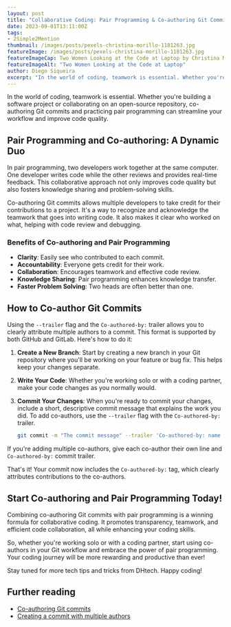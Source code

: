 ```yaml
---
layout: post
title: "Collaborative Coding: Pair Programming & Co-authoring Git Commits"
date: 2023-09-01T13:11:00Z
tags:
- 2Simple2Mention
thumbnail: /images/posts/pexels-christina-morillo-1181263.jpg
featureImage: /images/posts/pexels-christina-morillo-1181263.jpg
featureImageCap: Two Women Looking at the Code at Laptop by Christina Morillo (CC) - <a href="https://www.pexels.com/photo/two-women-looking-at-the-code-at-laptop-1181263/">Image Source</a>
featureImageAlt: "Two Women Looking at the Code at Laptop"
author: Diego Siqueira
excerpt: "In the world of coding, teamwork is essential. Whether you're building a software project or collaborating on an open-source repository, co-authoring Git commits and practicing pair programming can streamline your workflow and improve code quality."
---
```


In the world of coding, teamwork is essential. Whether you're building a software project or collaborating on an open-source repository, co-authoring Git commits and practicing pair programming can streamline your workflow and improve code quality.

## Pair Programming and Co-authoring: A Dynamic Duo

In pair programming, two developers work together at the same computer. One developer writes code while the other reviews and provides real-time feedback. This collaborative approach not only improves code quality but also fosters knowledge sharing and problem-solving skills.

Co-authoring Git commits allows multiple developers to take credit for their contributions to a project. It's a way to recognize and acknowledge the teamwork that goes into writing code. It also makes it clear who worked on what, helping with code review and debugging.

### Benefits of Co-authoring and Pair Programming

- **Clarity**: Easily see who contributed to each commit.
- **Accountability**: Everyone gets credit for their work.
- **Collaboration**: Encourages teamwork and effective code review.
- **Knowledge Sharing**: Pair programming enhances knowledge transfer.
- **Faster Problem Solving**: Two heads are often better than one.

## How to Co-author Git Commits
Using the `--trailer` flag and the `Co-authored-by:` trailer allows you to clearly attribute multiple authors to a commit. This format is supported by both GitHub and GitLab. Here's how to do it:

1. **Create a New Branch**: Start by creating a new branch in your Git repository where you'll be working on your feature or bug fix. This helps keep your changes separate.

2. **Write Your Code**: Whether you're working solo or with a coding partner, make your code changes as you normally would.

3. **Commit Your Changes**: When you're ready to commit your changes, include a short, descriptive commit message that explains the work you did. To add co-authors, use the `--trailer` flag with the `Co-authored-by:` trailer.

    ```bash
    git commit -m "The commit message" --trailer 'Co-authored-by: name <name@example.com>'
    ```

If you're adding multiple co-authors, give each co-author their own line and `Co-authored-by:` commit trailer.

That's it! Your commit now includes the `Co-authored-by:` tag, which clearly attributes contributions to the co-authors.

## Start Co-authoring and Pair Programming Today!

Combining co-authoring Git commits with pair programming is a winning formula for collaborative coding. It promotes transparency, teamwork, and efficient code collaboration, all while enhancing your coding skills.

So, whether you're working solo or with a coding partner, start using co-authors in your Git workflow and embrace the power of pair programming. Your coding journey will be more rewarding and productive than ever!

Stay tuned for more tech tips and tricks from DHtech. Happy coding!

## Further reading
- [Co-authoring Git commits](https://dev.to/cassidoo/co-authoring-git-commits-3gin)
- [Creating a commit with multiple authors](https://docs.github.com/en/pull-requests/committing-changes-to-your-project/creating-and-editing-commits/creating-a-commit-with-multiple-authors)
